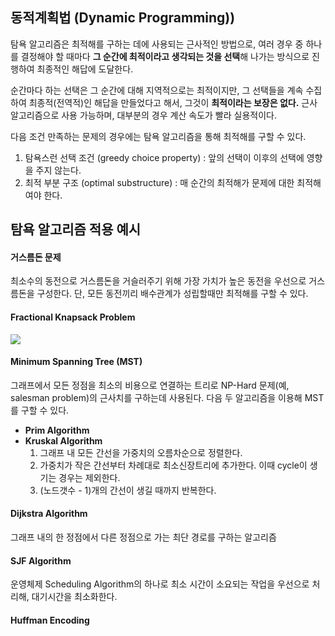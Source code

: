 ## 동적계획법 (Dynamic Programming))

탐욕 알고리즘은 최적해를 구하는 데에 사용되는 근사적인 방법으로, 여러 경우 중 하나를 결정해야 할 때마다 **그 순간에 최적이라고 생각되는 것을 선택**해 나가는 방식으로 진행하여 최종적인 해답에 도달한다.

순간마다 하는 선택은 그 순간에 대해 지역적으로는 최적이지만, 그 선택들을 계속 수집하여 최종적(전역적)인 해답을 만들었다고 해서, 그것이 **최적이라는 보장은 없다.** 근사 알고리즘으로 사용 가능하며, 대부분의 경우 계산 속도가 빨라 실용적이다.

다음 조건 만족하는 문제의 경우에는 탐욕 알고리즘을 통해 최적해를 구할 수 있다.

1. 탐욕스런 선택 조건 (greedy choice property) : 앞의 선택이 이후의 선택에 영향을 주지 않는다.
2. 최적 부분 구조 (optimal substructure) : 매 순간의 최적해가 문제에 대한 최적해여야 한다.



## 탐욕 알고리즘 적용 예시

#### 거스름돈 문제
최소수의 동전으로 거스름돈을 거슬러주기 위해 가장 가치가 높은 동전을 우선으로 거스름돈을 구성한다. 단, 모든 동전끼리 배수관계가 성립할때만 최적해를 구할 수 있다.

#### Fractional Knapsack Problem
![](https://media.geeksforgeeks.org/wp-content/cdn-uploads/Fractional-Knapsackexample-min-1024x512.png)


#### Minimum Spanning Tree (MST)
그래프에서 모든 정점을 최소의 비용으로 연결하는 트리로 NP-Hard 문제(예, salesman problem)의 근사치를 구하는데 사용된다. 다음 두 알고리즘을 이용해 MST를 구할 수 있다.

* **Prim Algorithm**
* **Kruskal Algorithm**
    1. 그래프 내 모든 간선을 가중치의 오름차순으로 정렬한다.
    2. 가중치가 작은 간선부터 차례대로 최소신장트리에 추가한다. 이때 cycle이 생기는 경우는 제외한다.
    3. (노드갯수 - 1)개의 간선이 생길 때까지 반복한다.

#### Dijkstra Algorithm
그래프 내의 한 정점에서 다른 정점으로 가는 최단 경로를 구하는 알고리즘

#### SJF Algorithm
운영체제 Scheduling Algorithm의 하나로 최소 시간이 소요되는 작업을 우선으로 처리해, 대기시간을 최소화한다.

#### Huffman Encoding
